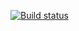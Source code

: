 [![Build status](https://ci.appveyor.com/api/projects/status/mdnip80m7egq8r0n?svg=true)](https://ci.appveyor.com/project/KatiPolya/bdd)
